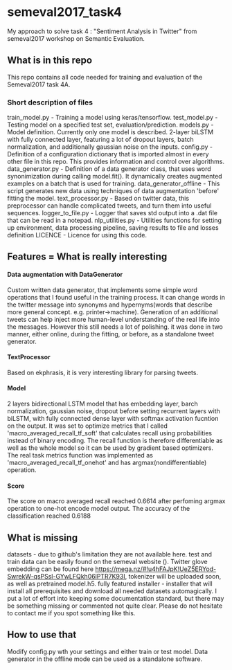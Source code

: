 # semeval2017_task4
My approach to solve task 4 : "Sentiment Analysis in Twitter" from semeval2017 workshop on Semantic Evaluation. 

## What is in this repo
This repo contains all code needed for training and evaluation of the Semeval2017 task 4A.

### Short description of files 
train_model.py - Training a model using keras/tensorflow. 
test_model.py - Testing model on a specified test set, evaluation/prediction.
models.py - Model definition. Currently only one model is described. 2-layer biLSTM with fully connected layer, featuring a lot of dropout layers, batch normalization, and additionally gaussian noise on the inputs. 
config.py - Definition of a configuration dictionary that is imported almost in every other file in this repo. This provides information and control over algorithms.
data_generator.py - Definition of a data generator class, that uses word synonimization during calling model.fit(). It dynamically creates augmented examples on a batch that is used for training.
data_generator_offline - This script generates new data using techniques of data augmentation 'before' fitting the model.
text_processor.py - Based on twitter data, this preprocessor can handle complicated tweets, and turn them into useful sequences.
logger_to_file.py - Logger that saves std output into a .dat file that can be read in a notepad.
nlp_utilities.py - Utilities functions for setting up environment, data processing pipeline, saving results to file and losses
definition
LICENCE - Licence for using this code.

## Features = What is really interesting
#### Data augmentation with DataGenerator
Custom written data generator, that implements some simple word operations that I found useful in the training process. It can change words in the twitter message into synonyms and hypernyms(words that describe more general concept. e.g. printer->machine). Generation of an additional tweets can help inject more human-level understanding of the real life into the messages. However this still needs a lot of polishing. it was done in two manner, either online, during the fitting, or before, as a standalone tweet generator.

#### TextProcessor
Based on ekphrasis, it is very interesting library for parsing tweets.

#### Model
2 layers bidirectional LSTM model that has embedding layer, barch normalization, gaussian noise, dropout before setting recurrent layers with biLSTM, with fully connected dense layer with softmax activation fucntion on the output. It was set to optimize metrics that I called 'macro_averaged_recall_tf_soft' that calculates recall using probabilities instead of binary encoding. The recall function is therefore differentiable as well as the whole model so it can be used by gradient based optimizers. The real task metrics function was implemented as 'macro_averaged_recall_tf_onehot' and has argmax(nondifferentiable) operation. 

#### Score
The score on macro averaged recall reached 0.6614 after perfoming argmax operation to one-hot encode model output. The accuracy of the classification reached 0.6188

## What is missing
datasets - due to github's limitation they are not available here. test and train data can be easily found on the semeval website (). Twitter glove embedding can be found here https://mega.nz/#!u4hFAJpK!UeZ5ERYod-SwrekW-qsPSsl-GYwLFQkh06lPTR7K93I, tokenizer will be uploaded soon, as well as pretrained model.h5.
fully featured installer - installer that will install all prerequisites and download all needed datasets automagically.
I put a lot of effort into keeping some documentation standard, but there may be something missing or commented not quite clear. Please do not hesitate to contact me if you spot something like this.

## How to use that
Modify config.py wth your settings and either train or test model. Data generator in the offline mode can be used as a standalone software.
